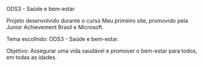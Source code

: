 ODS3 - Saúde e bem-estar

Projeto desenvolvido durante o curso Meu primeiro site, promovido pela Junior Achievement Brasil e Microsoft.

Tema escolhido: ODS3 - Saúde e bem-estar.

Objetivo: Assegurar uma vida saudável e promover o bem-estar para todos, em todas as idades.
